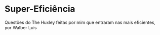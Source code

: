 # Super-Eficiência
Questões do The Huxley feitas por mim que entraram nas mais eficientes, por Walber Luis
